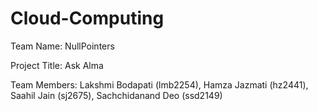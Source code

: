 # Cloud-Computing

Team Name: NullPointers

Project Title: Ask Alma

Team Members:
Lakshmi Bodapati (lmb2254),
Hamza Jazmati (hz2441),
Saahil Jain (sj2675),
Sachchidanand Deo (ssd2149)

